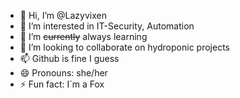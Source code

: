 - 👋 Hi, I’m @Lazyvixen
- 👀 I’m interested in IT-Security, Automation
- 🌱 I’m ~~currently~~ always learning 
- 💞️ I’m looking to collaborate on hydroponic projects
- 📫 Github is fine I guess
- 😄 Pronouns: she/her
- ⚡ Fun fact: I´m a Fox

<!---
Lazyvixen/Lazyvixen is a ✨ special ✨ repository because its `README.md` (this file) appears on your GitHub profile.
You can click the Preview link to take a look at your changes.
--->
